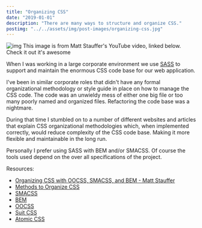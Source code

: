 ```yaml
---
title: "Organizing CSS"
date: "2019-01-01"
description: "There are many ways to structure and organize CSS."
postimg: "../../assets/img/post-images/organizing-css.jpg"
---
```

![img](../../assets/img/post-images/organizing-css.jpg)
<span class="small-text">This image is from Matt Stauffer's YouTube video, linked below. Check it out it's awesome</span>

When I was working in a large corporate environment we use [SASS](https://sass-lang.com/) to support and maintain the enormous CSS code base for our web application.

I've been in similar corporate roles that didn't have any formal organizational methodology or style guide in place on how to manage the CSS code. The code was an unwieldy mess of either one big file or too many poorly named and organized files. Refactoring the code base was a nightmare.

During that time I stumbled on to a number of different websites and articles that explain CSS organizational methodologies which, when implemented correctly, would reduce complexity of the CSS code base. Making it more flexible and maintainable in the long run.

Personally I prefer using SASS with BEM and/or SMACSS. Of course the tools used depend on the over all specifications of the project.

Resources:
- [Organizing CSS with OOCSS, SMACSS, and BEM - Matt Stauffer](https://www.youtube.com/watch?v=IKFq2cSbQ4Q)
- [Methods to Organize CSS](https://css-tricks.com/methods-organize-css/)
- [SMACSS](https://smacss.com/)
- [BEM](http://getbem.com/introduction/)
- [OOCSS](http://oocss.org/)
- [Suit CSS](https://suitcss.github.io/)
- [Atomic CSS](https://acss.io/)
